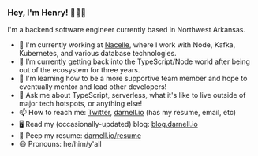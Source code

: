 ### Hey, I'm Henry! 👱🏻‍♂️

I'm a backend software engineer currently based in Northwest Arkansas.

- 🔭 I'm currently working at [Nacelle](https://www.nacelle.com), where I work with Node, Kafka, Kubernetes, and various database technologies.
- 🌱 I’m currently getting back into the TypeScript/Node world after being out of the ecosystem for three years.
- 📑 I'm learning how to be a more supportive team member and hope to eventually mentor and lead other developers!
- 💬 Ask me about TypeScript, serverless, what it's like to live outside of major tech hotspots, or anything else!
- 📫 How to reach me: [Twitter](https://twitter.com/hjdarnel), [darnell.io](https://darnell.io) (has my resume, email, etc)
- 🖥️ Read my (occasionally-updated) blog: [blog.darnell.io](https://blog.darnell.io)
- 📃 Peep my resume: [darnell.io/resume](https://darnell.io/resume)
- 😄 Pronouns: he/him/y'all
